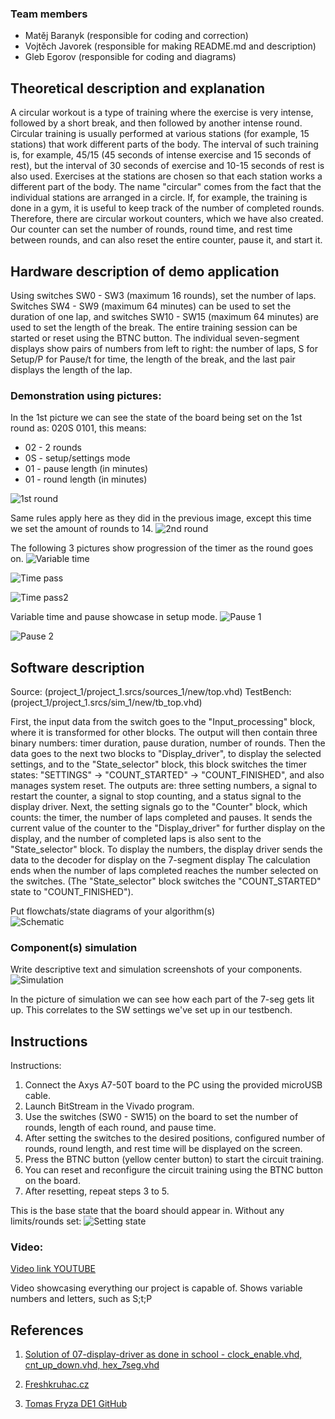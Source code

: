 ### Team members

* Matěj Baranyk (responsible for coding and correction)
* Vojtěch Javorek (responsible for making README.md and description)
* Gleb Egorov (responsible for coding and diagrams)

## Theoretical description and explanation                                                
A circular workout is a type of training where the exercise is very intense, followed by a short break, and then followed by another intense round. Circular training is usually performed at various stations (for example, 15 stations) that work different parts of the body. The interval of such training is, for example, 45/15 (45 seconds of intense exercise and 15 seconds of rest), but the interval of 30 seconds of exercise and 10-15 seconds of rest is also used. Exercises at the stations are chosen so that each station works a different part of the body. The name "circular" comes from the fact that the individual stations are arranged in a circle. If, for example, the training is done in a gym, it is useful to keep track of the number of completed rounds. Therefore, there are circular workout counters, which we have also created. Our counter can set the number of rounds, round time, and rest time between rounds, and can also reset the entire counter, pause it, and start it.

## Hardware description of demo application                                               
Using switches SW0 - SW3 (maximum 16 rounds), set the number of laps. Switches SW4 - SW9 (maximum 64 minutes) can be used to set the duration of one lap, and switches SW10 - SW15 (maximum 64 minutes) are used to set the length of the break. The entire training session can be started or reset using the BTNC button. The individual seven-segment displays show pairs of numbers from left to right: the number of laps, S for Setup/P for Pause/t for time, the length of the break, and the last pair displays the length of the lap.

### Demonstration using pictures:
In the 1st picture we can see the state of the board being set on the 1st round as: 020S 0101, this means:
+ 02 - 2 rounds
+ 0S - setup/settings mode
+ 01 - pause length (in minutes)
+ 01 - round length (in minutes)

![1st round](images/kolo1.jpg)

Same rules apply here as they did in the previous image, except this time we set the amount of rounds to 14.
![2nd round](images/kolo2.jpg)

The following 3 pictures show progression of the timer as the round goes on. 
![Variable time](images/cas1.jpg)

![Time pass](images/cas2.jpg)

![Time pass2](images/cas3.jpg)

Variable time and pause showcase in setup mode.
![Pause 1](images/caspauza1.jpg)

![Pause 2](images/caspuaza2.jpg)

## Software description
Source: (project_1/project_1.srcs/sources_1/new/top.vhd)
TestBench: (project_1/project_1.srcs/sim_1/new/tb_top.vhd)

First, the input data from the switch goes to the "Input_processing" block, where it is transformed for other blocks. The output will then contain three binary numbers: timer duration, pause duration, number of rounds.
  Then the data goes to the next two blocks to "Display_driver", to display the selected settings, and to the "State_selector" block, this block switches the timer states:
  "SETTINGS" -> "COUNT_STARTED" -> "COUNT_FINISHED",
  and also manages system reset. The outputs are: three setting numbers, a signal to restart the counter, a signal to stop counting, and a status signal to the display driver.
  Next, the setting signals go to the "Counter" block, which counts: the timer, the number of laps completed and pauses. It sends the current value of the counter to the "Display_driver" for further display on the display, and the number of completed laps is also sent to the "State_selector" block.
To display the numbers, the display driver sends the data to the decoder for display on the 7-segment display
The calculation ends when the number of laps completed reaches the number selected on the switches. (The "State_selector" block switches the "COUNT_STARTED" state to "COUNT_FINISHED").


Put flowchats/state diagrams of your algorithm(s)                                         
![Schematic](images/diagram2.jpeg)

### Component(s) simulation 											
Write descriptive text and simulation screenshots of your components.
![Simulation](images/sim.png)


In the picture of simulation we can see how each part of the 7-seg gets lit up. This correlates to the SW settings we've set up in our testbench. 

## Instructions                                                                           

Instructions:
1. Connect the Axys A7-50T board to the PC using the provided microUSB cable.
2. Launch BitStream in the Vivado program.
3. Use the switches (SW0 - SW15) on the board to set the number of rounds, length of each round, and pause time.
4. After setting the switches to the desired positions, configured number of rounds, round length, and rest time will be displayed on the screen.
5. Press the BTNC button (yellow center button) to start the circuit training.
6. You can reset and reconfigure the circuit training using the BTNC button on the board.
7. After resetting, repeat steps 3 to 5.

This is the base state that the board should appear in. Without any limits/rounds set:
![Setting state](images/zaklad.jpg)


### Video:
[Video link YOUTUBE](https://www.youtube.com/watch?v=pLNbUWPhGSs)

Video showcasing everything our project is capable of. Shows variable numbers and letters, such as S;t;P

## References                                                                            

1. [Solution of 07-display-driver as done in school - clock_enable.vhd, cnt_up_down.vhd, hex_7seg.vhd](https://github.com/BaranykMatej/digital-electronics-1/tree/main/07-display_driver/display_driver/display_driver.srcs/sources_1/new)

2. [Freshkruhac.cz](https://freshkruhac.cz/kruhovy-trenink/)

3. [Tomas Fryza DE1 GitHub](https://github.com/tomas-fryza/digital-electronics-1)
